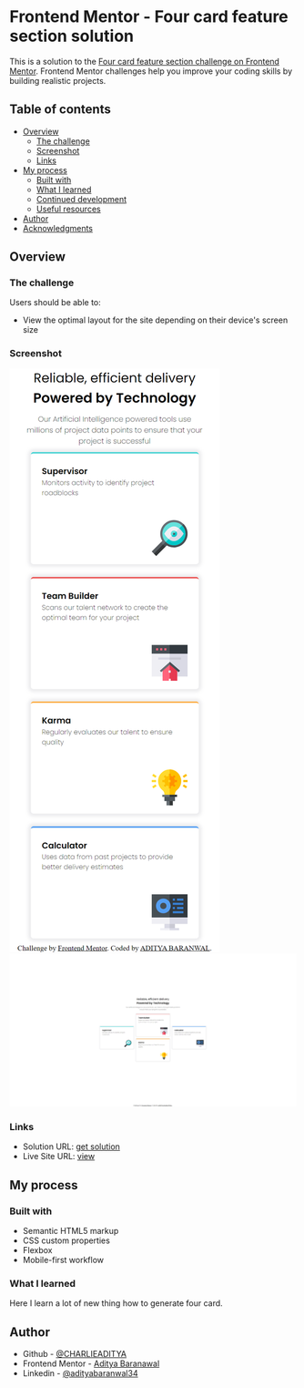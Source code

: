# Frontend Mentor - Four card feature section solution

This is a solution to the [Four card feature section challenge on Frontend Mentor](https://www.frontendmentor.io/challenges/four-card-feature-section-weK1eFYK). Frontend Mentor challenges help you improve your coding skills by building realistic projects. 

## Table of contents

- [Overview](#overview)
  - [The challenge](#the-challenge)
  - [Screenshot](#screenshot)
  - [Links](#links)
- [My process](#my-process)
  - [Built with](#built-with)
  - [What I learned](#what-i-learned)
  - [Continued development](#continued-development)
  - [Useful resources](#useful-resources)
- [Author](#author)
- [Acknowledgments](#acknowledgments)

## Overview

### The challenge

Users should be able to:

- View the optimal layout for the site depending on their device's screen size

### Screenshot

![](./assests/images/127.0.0.1_5500_index.html(iPhone%20SE).png)
![](./assests/images/127.0.0.1_5500_index.html.png)

### Links

- Solution URL: [get solution](https://github.com/CHARLIEADITYA/four-card-feature-section-master.git)
- Live Site URL: [view](https://charlieaditya.github.io/four-card-feature-section-master/)

## My process

### Built with

- Semantic HTML5 markup
- CSS custom properties
- Flexbox
- Mobile-first workflow

### What I learned
Here I learn a lot of new thing how to generate four card. 
## Author

- Github - [@CHARLIEADITYA](https://github.com/CHARLIEADITYA)
- Frontend Mentor - [Aditya Baranawal](https://www.frontendmentor.io/profile/CHARLIEADITYA)
- Linkedin - [@adityabaranwal34](https://www.linkedin.com/in/adityabaranwal34/)


